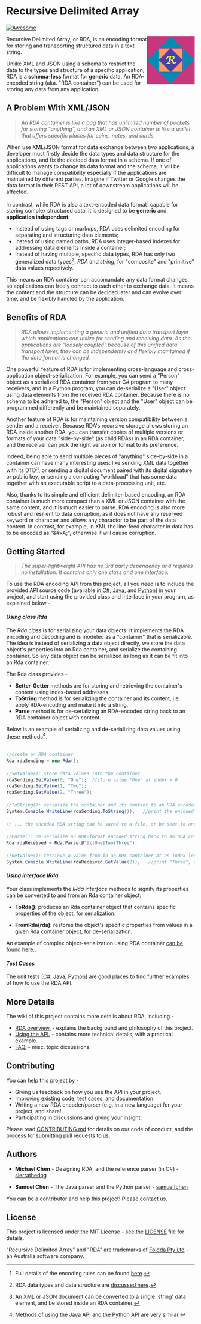 # Recursive Delimited Array 
[![Awesome](https://cdn.jsdelivr.net/gh/sindresorhus/awesome@d7305f38d29fed78fa85652e3a63e154dd8e8829/media/badge.svg)](https://github.com/sindresorhus/awesome#readme)

<img src="docs/image/rda_logo.png" align="right" height="128">

Recursive Delimited Array, or RDA, is an encoding format for storing and transporting structured data in a text string.

Unlike XML and JSON using a schema to restrict the data to the types and structure of a specific application, RDA is a **schema-less** format for **generic** data. An RDA-encoded string (aka. "RDA container") can be used for storing any data from any application. 

## A Problem With XML/JSON

> *An RDA container is like a bag that has unlimited number of pockets for storing "anything", and an XML or JSON container is like a wallet that offers specific places for coins, notes, and cards.* 

When use XML/JSON format for data exchange between two applications, a developer must firstly decide the data types and data structure for the applications, and fix the decided data format in a schema. If one of applications wants to change its data format and the schema, it will be difficult to manage compatibility especially if the applications are maintained by different parties. Imagine if Twitter or Google changes the data format in their REST API, a lot of downstream applications will be affected.

In contrast, while RDA is also a text-encoded data format[^1] capable for storing complex structured data, it is designed to be **generic** and **application independent**:

[^1]: Full details of the encoding rules can be found [here](https://foldda.github.io/rda/rda-encoding-rule).

* Instead of using tags or markups, RDA uses delimited encoding for separating and structuring data elements; 
* Instead of using named paths, RDA uses integer-based indexes for addressing data elements inside a container; 
* Instead of having multiple, specific data types, RDA has only two generalized data types[^2]: _RDA_ and _string_, for "composite" and "primitive" data values repectively.
 
[^2]:RDA data types and data structure are [discussed here](https://foldda.github.io/rda/data-type-and-data-structure). 

This means an RDA container can accomandate any data format changes, so applications can freely connect to each other to exchange data. It means the content and the structure can be decided later and can evolve over time, and be flexibly handled by the application.

## Benefits of RDA

> *RDA allows implementing a generic and unified data transport layer which applications can utilize for sending and receiving data. As the applications are "loosely coupled" because of this unified data transport layer, they can be independently and flexibly maintained if the data format is changed.*
 
One powerful feature of RDA is for implementing cross-language and cross-application object-serialization. For example, you can send a "Person" object as a serialized RDA container from your C# program to many receivers, and in a Python program, you can de-serialize a "User" object using data elements from the received RDA container. Because there is no schema to be adhered to, the "Person" object and the "User" object can be programmed differently and be maintained separately. 

Another feature of RDA is for maintaining version compatibility between a sender and a receiver. Because RDA's recursive storage allows storing an RDA inside another RDA, you can transfer copies of multiple versions or formats of your data "side-by-side" (as child RDAs) in an RDA container, and the receiver can pick the right version or format to its preference. 

Indeed, being able to send multiple pieces of "anything" side-by-side in a container can have many interesting uses: like sending XML data together with its DTD[^3], or sending a digital document paired with its digital signature or public key, or sending a computing "workload" that has some data together with an executable script to a data-processing unit, etc.

[^3]: An XML or JSON document can be converted to a single 'string' data element, and be stored inside an RDA container.

Also, thanks to its simple and efficient delimiter-based encoding, an RDA container is much more compact than a XML or JSON container with the same content, and it is much easier to parse. RDA encoding is also more robust and resilient to data corruption, as it does not have any reserved keyword or character and allows any charactor to be part of the data content. In contrast, for example, in XML the line-feed character in data has to be encoded as "\&\#xA;", otherwise it will cause corruption.

## Getting Started
> *The super-lightweight API has no 3rd party dependency and requires no installation. It contains only one class and one interface.*

To use the RDA encoding API from this project, all you need is to include the provided API source code (available in [C#](https://github.com/foldda/rda/tree/main/src/CSharp), [Java](https://github.com/foldda/rda/blob/main/src/Java/), and [Python](https://github.com/foldda/rda/blob/main/src/Python)) in your project, and start using the provided class and interface in your program, as explained below - 

#### _Using class Rda_

The _Rda class_ is for serializing your data objects. It implements the RDA encoding and decoding and is modeled as a "container" that is serializable. The idea is instead of serializing a data object directly, we store the data object's properties into an Rda container, and serialize the containing container. So any data object can be serialized as long as it can be fit into an Rda container.

The Rda class provides - 

* **Setter-Getter** methods are for storing and retrieving the container's content using index-based addresses. 
* **ToString** method is for serializing the container and its content, i.e. apply RDA-encoding and make it into a string. 
* **Parse** method is for de-serializing an RDA-encoded string back to an RDA container object with content.

Below is an example of serializing and de-serializing data values using these methods[^4].

[^4]: Methods of using the Java API and the Python API are very similar.

```c#

//create an RDA container
Rda rdaSending = new Rda();    

//SetValue(): store data values into the container
rdaSending.SetValue(0, "One");  //store value "One" at index = 0
rdaSending.SetValue(1, "Two");
rdaSending.SetValue(2, "Three");

//ToString(): serialize the container and its content to an RDA-encoded string
System.Console.WriteLine(rdaSending.ToString());   //print the encoded container string, eg "|\|One|Two|Three"

// ... the encoded RDA string can be saved to a file, or be sent to another app via network ...

//Parse(): de-serialize an RDA-format encoded string back to an RDA container object 
Rda rdaReceived = Rda.Parse(@"|\|One|Two|Three");   

//GetValue(): retrieve a value from in an RDA container at an index location    
System.Console.WriteLine(rdaReceived.GetValue(2));   //print "Three", the value stored at index=2 in the container.

```

#### _Using interface IRda_

Your class implements the _IRda interface_ methods to signify its properties can be converted to and from an Rda container object:

* **ToRda()**: produces an Rda container object that contains specific properties of the object, for serialization. 

* **FromRda(rda)**: restores the object's specific properties from values in a given Rda container object, for de-serialization.

An example of complex object-serialization using RDA container [can be found here.](https://foldda.github.io/rda/object-serialization-pattern).

#### _Test Cases_

The unit tests [[C#](https://github.com/foldda/rda/tree/main/src/CSharp/UnitTests), [Java](https://github.com/foldda/rda/blob/main/src/Java/src/test/java/UniversalDataTransport/UniversalDataFrameworkTests.java), [Python](https://github.com/foldda/rda/blob/main/src/Python/test_rda.py)] are good places to find further examples of how to use the RDA API.

## More Details 

The wiki of this project contains more details about RDA, including - 

- [RDA overview.](https://github.com/foldda/rda/wiki#1-introduction) - explains the background and philosophy of this project.
- [Using the API.](https://github.com/foldda/rda/wiki#2-using-the-api) - contains more technical details, with a practical example. 
- [FAQ.](https://github.com/foldda/rda/wiki#4-faq) - misc. topic dicsussions.

## Contributing

You can help this project by - 

- Giving us feedback on how you use the API in your project.
- Improving existing code, test cases, and documentation.
- Writing a new RDA encoder/parser (e.g. in a new language) for your project, and share!
- Participating in discussions and giving your insight.

Please read [CONTRIBUTING.md](CONTRIBUTING.md) for details on our code of conduct, and the process for submitting pull requests to us.

## Authors

* **Michael Chen** - Designing RDA, and the reference parser (in C#) - [sierrathedog](https://github.com/sierrathedog)

* **Samuel Chen** - The Java parser and the Python parser - [samuelfchen](https://github.com/samuelfchen)

You can be a contributor and help this project! Please contact us.

## License 

This project is licensed under the MIT License - see the [LICENSE](LICENSE) file for details. 

"Recursive Delimited Array" and "RDA" are trademarks of [Foldda Pty Ltd](https://foldda.com) - an Australia software company.

